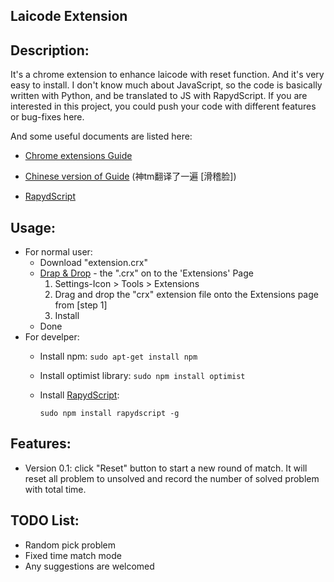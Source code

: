Laicode Extension 
-----------------

## Description:
It's a chrome extension to enhance laicode with reset function. And it's very easy to install. I don't know much about JavaScript, so the code is basically written with Python, and be translated to JS with RapydScript. If you are interested in this project, you could push your code with different features or bug-fixes here.

And some useful documents are listed here:
* [Chrome extensions Guide](https://developer.chrome.com/extensions/devguide)
* [Chinese version of Guide](http://open.chrome.360.cn/extension_dev/overview.html) (神tm翻译了一遍 [滑稽脸])

* [RapydScript](http://www.rapydscript.com/)


## Usage:

* For normal user:
    * Download "extension.crx"
    * [Drap & Drop](https://stackoverflow.com/questions/9931906/crx-file-install-in-chrome) - the ".crx" on to the 'Extensions' Page
        1. Settings-Icon > Tools > Extensions 
        2. Drag and drop the "crx" extension file onto the Extensions page from [step 1]
        3. Install
    * Done
* For develper:
  * Install npm:
    ```sudo apt-get install npm```
  * Install optimist library:
    ```sudo npm install optimist```
  * Install [RapydScript](http://www.rapydscript.com/installation/):

    ```sudo npm install rapydscript -g```

## Features:

* Version 0.1:
  click "Reset" button to start a new round of match. It will reset all problem to unsolved and record the number of solved problem with total time.


## TODO List:
* Random pick problem
* Fixed time match mode
* Any suggestions are welcomed 